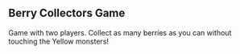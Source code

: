 ## Berry Collectors Game

Game with two players. 
Collect as many berries as you can without touching the Yellow monsters!

